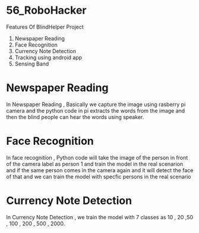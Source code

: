 # 56_RoboHacker

Features Of BlindHelper Project 

1. Newspaper Reading
2. Face Recognition
3. Currency Note Detection
4. Tracking using android app
5. Sensing Band


# Newspaper Reading

In Newspaper Reading , Basically  we capture the image using rasberry pi camera  and the python code in pi extracts the words from the image and then the blind people can hear the words using speaker.


# Face Recognition

In face recognition , Python code will take the image of the person in front of the camera label as person 1 and train the model in the real scenarion and if the same person comes in the camera again and it will detect the face of that and we can train the model with specfic persons in the real scenario

# Currency Note Detection

In Currency Note Detection , we train the model with 7 classes as 10 , 20 ,50 , 100 , 200 , 500 , 2000. 
